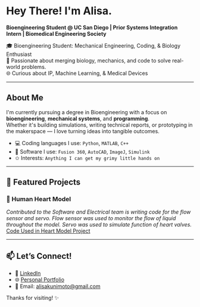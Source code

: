 # Hey There! I'm Alisa.

__Bioengineering Student @ UC San Diego | Prior Systems Integration Intern | Biomedical Engineering Society__

🎓 Bioengineering Student: Mechanical Engineering, Coding, & Biology Enthusiast  
🔬 Passionate about merging biology, mechanics, and code to solve real-world problems.  
🌐 Curious about IP, Machine Learning, & Medical Devices

---

## About Me

I'm currently pursuing a degree in Bioengineering with a focus on **bioengineering**, **mechanical systems**, and **programming**.  
Whether it's building simulations, writing technical reports, or prototyping in the makerspace — I love turning ideas into tangible outcomes.

- 💻 Coding languages I use: `Python`, `MATLAB`, `C++`
- 🔧 Software I use: `Fusion 360`, `AutoCAD`, `ImageJ`, `Simulink`
- ✩ Interests: `Anything I can get my grimy little hands on`

---

## 📂 Featured Projects

### 🔬 Human Heart Model
*Contributed to the Software and Electrical team is writing code for the flow sensor and servo. Flow sensor was used to monitor the flow of liquid throughout the model. Servo was used to simulate function of heart valves.*  
[Code Used in Heart Model Project](https://github.com/d3moore2002/UCSD_BMES_PT_2024-25_HeartSim/tree/main)

---

## 📫 Let’s Connect!

- 💼 [LinkedIn](https://www.linkedin.com/in/alisakunimoto/)
- 🌐 [Personal Portfolio](https://ari-kuni.github.io/)
- 📧 Email: [alisakunimoto@gmail.com](mailto:alisakunimoto@gmail.com)

Thanks for visiting! ✨


<!--
**ari-kuni/ari-kuni** is a ✨ _special_ ✨ repository because its `README.md` (this file) appears on your GitHub profile.

Here are some ideas to get you started:

- 🔭 I’m currently working on ...
- 🌱 I’m currently learning ...
- 👯 I’m looking to collaborate on ...
- 🤔 I’m looking for help with ...
- 💬 Ask me about ...
- 📫 How to reach me: ...
- 😄 Pronouns: ...
- ⚡ Fun fact: ...
-->
